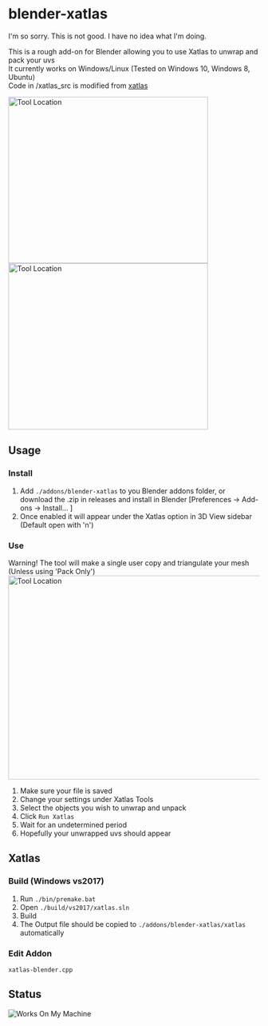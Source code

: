 # blender-xatlas

I'm so sorry. This is not good. I have no idea what I'm doing.  

This is a rough add-on for Blender allowing you to use Xatlas to unwrap and pack your uvs  
It currently works on Windows/Linux (Tested on Windows 10, Windows 8, Ubuntu)  
Code in /xatlas_src is modified from [xatlas](https://github.com/jpcy/xatlas/)  

<p float="left">
<img src="./readme_images/comparisons/sponza-xatlas.png" alt="Tool Location" width="400" height="333">
<img src="./readme_images/comparisons/sponza-xatlas-uv.png" alt="Tool Location" width="400" height="333">
</p>


## Usage

### Install
1. Add ```./addons/blender-xatlas``` to you Blender addons folder, or download the .zip in releases and install in Blender [Preferences -> Add-ons -> Install... ]
2. Once enabled it will appear under the Xatlas option in 3D View sidebar (Default open with 'n')


### Use
Warning! The tool will make a single user copy and triangulate your mesh (Unless using 'Pack Only')
<img src="./readme_images/tool-location.png" alt="Tool Location" width="569" height="408">
1. Make sure your file is saved
2. Change your settings under Xatlas Tools
3. Select the objects you wish to unwrap and unpack
4. Click ```Run Xatlas```
5. Wait for an undetermined period
6. Hopefully your unwrapped uvs should appear

## Xatlas
### Build (Windows vs2017)
1. Run ```./bin/premake.bat```
2. Open ```./build/vs2017/xatlas.sln```
3. Build
4. The Output file should be copied to ```./addons/blender-xatlas/xatlas``` automatically

### Edit Addon
```xatlas-blender.cpp```

## Status
![Works On My Machine](works_on_my_machine.png)
